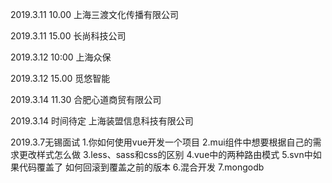 2019.3.11  10.00  上海三渡文化传播有限公司

2019.3.11  15.00  长尚科技公司

2019.3.12   10:00  上海众保     

2019.3.12  15.00  觅悠智能 

2019.3.14  11.30   合肥心道商贸有限公司

2019.3.14  时间待定  上海装盟信息科技有限公司



2019.3.7无锡面试
1.你如何使用vue开发一个项目
2.mui组件中想要根据自己的需求更改样式怎么做
3.less、sass和css的区别
4.vue中的两种路由模式
5.svn中如果代码覆盖了 如何回滚到覆盖之前的版本
6.混合开发
7.mongodb

